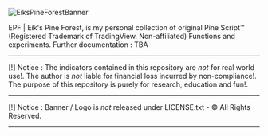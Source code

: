 ![EiksPineForestBanner](https://github.com/user-attachments/assets/9070db34-1a41-49a7-89cb-335417b95fe9)


EPF | Eik's Pine Forest, is my personal collection of original Pine Script™ (Registered Trademark of TradingView. Non-affiliated) Functions and experiments. 
Further documentation : TBA
_______________________________________________________________________________________
[!] Notice : The indicators contained in this repository are *not* for real world use!.
             The author is *not* liable for financial loss incurred by non-compliance!.
             The purpose of this repository is purely for research, education and fun!.
_______________________________________________________________________________________
[!] Notice : Banner / Logo is *not* released under LICENSE.txt - © All Rights Reserved.
_______________________________________________________________________________________
